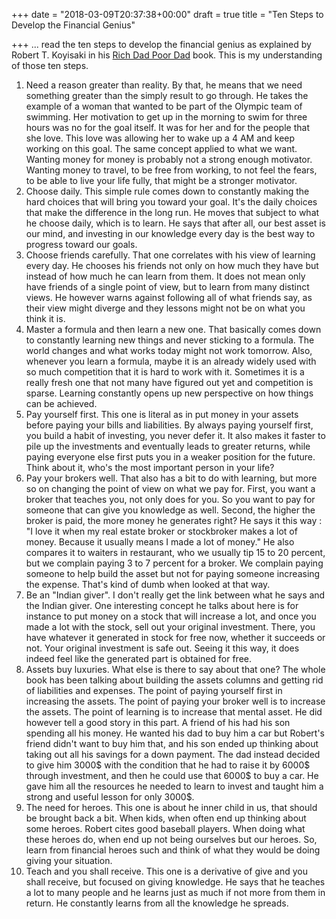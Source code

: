 +++
date = "2018-03-09T20:37:38+00:00"
draft = true
title = "Ten Steps to Develop the Financial Genius"

+++
... read the ten steps to develop the financial genius as explained by Robert T. Koyisaki in his [Rich Dad Poor Dad](https://www.amazon.com/Rich-Dad-Poor-Teach-Middle/dp/1612680003/ref=as_sl_pc_tf_til?tag=grochat-20&linkCode=w00&linkId=ab72ed8229dbb0b9183b7c8af3a738c8&creativeASIN=1612680003) book. This is my understanding of those ten steps.

 1. Need a reason greater than reality. By that, he means that we need something greater than the simply result to go through. He takes the example of a woman that wanted to be part of the Olympic team of swimming. Her motivation to get up in the morning to swim for three hours was no for the goal itself. It was for her and for the people that she love. This love was allowing her to wake up a 4 AM and keep working on this goal. The same concept applied to what we want. Wanting money for money is probably not a strong enough motivator. Wanting money to travel, to be free from working, to not feel the fears, to be able to live your life fully, that might be a stronger motivator.
 2. Choose daily. This simple rule comes down to constantly making the hard choices that will bring you toward your goal. It's the daily choices that make the difference in the long run. He moves that subject to what he choose daily, which is to learn. He says that after all, our best asset is our mind, and investing in our knowledge every day is the best way to progress toward our goals.
 3. Choose friends carefully. That one correlates with his view of learning every day. He chooses his friends not only on how much they have but instead of how much he can learn from them. It does not mean only have friends of a single point of view, but to learn from many distinct views. He however warns against following all of what friends say, as their view might diverge and they lessons might not be on what you think it is.
 4. Master a formula and then learn a new one. That basically comes down to constantly learning new things and never sticking to a formula. The world changes and what works today might not work tomorrow. Also, whenever you learn a formula, maybe it is an already widely used with so much competition that it is hard to work with it. Sometimes it is a really fresh one that not many have figured out yet and competition is sparse. Learning constantly opens up new perspective on how things can be achieved.
 5. Pay yourself first. This one is literal as in put money in your assets before paying your bills and liabilities. By always paying yourself first, you build a habit of investing, you never defer it. It also makes it faster to pile up the investments and eventually leads to greater returns, while paying everyone else first puts you in a weaker position for the future. Think about it, who's the most important person in your life?
 6. Pay your brokers well. That also has a bit to do with learning, but more so on changing the point of view on what we pay for. First, you want a broker that teaches you, not only does for you. So you want to pay for someone that can give you knowledge as well. Second, the higher the broker is paid, the more money he generates right? He says it this way : "I love it when my real estate broker or stockbroker makes a lot of money. Because it usually means I made a lot of money." He also compares it to waiters in restaurant, who we usually tip 15 to 20 percent, but we complain paying 3 to 7 percent for a broker. We complain paying someone to help build the asset but not for paying someone increasing the expense. That's kind of dumb when looked at that way.
 7. Be an "Indian giver". I don't really get the link between what he says and the Indian giver. One interesting concept he talks about here is for instance to put money on a stock that will increase a lot, and once you made a lot with the stock, sell out your original investment. There, you have whatever it generated in stock for free now, whether it succeeds or not. Your original investment is safe out. Seeing it this way, it does indeed feel like the generated part is obtained for free.
 8. Assets buy luxuries. What else is there to say about that one? The whole book has been talking about building the assets columns and getting rid of liabilities and expenses. The point of paying yourself first in increasing the assets. The point of paying your broker well is to increase the assets. The point of learning is to increase that mental asset. He did however tell a good story in this part. A friend of his had his son spending all his money. He wanted his dad to buy him a car but Robert's friend didn't want to buy him that, and his son ended up thinking about taking out all his savings for a down payment. The dad instead decided to give him 3000$ with the condition that he had to raise it by 6000$ through investment, and then he could use that 6000$ to buy a car. He gave him all the resources he needed to learn to invest and taught him a strong and useful lesson for only 3000$.
 9. The need for heroes. This one is about he inner child in us, that should be brought back a bit. When kids, when often end up thinking about some heroes. Robert cites good baseball players. When doing what these heroes do, when end up not being ourselves but our heroes. So, learn from financial heroes such and think of what they would be doing giving your situation.
10. Teach and you shall receive. This one is a derivative of give and you shall receive, but focused on giving knowledge. He says that he teaches a lot to many people and he learns just as much if not more from them in return. He constantly learns from all the knowledge he spreads.